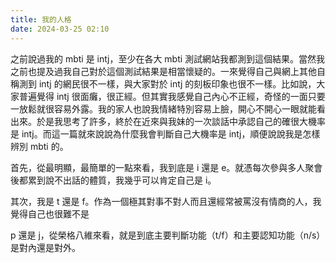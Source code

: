 ```yaml
---
title: 我的人格
date: 2024-03-25 02:10
---
```

之前說過我的 mbti 是 intj，至少在各大 mbti 測試網站我都測到這個結果。當然我之前也提及過我自己對於這個測試結果是相當懷疑的。一來覺得自己與網上其他自稱測到 intj 的網民很不一樣，與大家對於 intj 的刻板印象也很不一樣。比如說，大家普遍覺得 intj 很面癱，很正經。但其實我感覺自己內心不正經，奇怪的一面只要一放鬆就很容易外露。我的家人也說我情緒特別容易上臉，開心不開心一眼就能看出來。於是我思考了許多，終於在近來與我妹的一次談話中承認自己的確很大機率是 intj。而這一篇就來說說為什麼我會判斷自己大機率是 intj，順便說說我是怎樣辨別 mbti 的。

首先，從最明顯，最簡單的一點來看，我到底是 i 還是 e。就憑每次參與多人聚會後都累到說不出話的體質，我幾乎可以肯定自己是 i。

其次，我是 t 還是 f。作為一個極其對事不對人而且還經常被罵沒有情商的人，我覺得自己也很難不是

p 還是 j，從榮格八維來看，就是到底主要判斷功能（t/f）和主要認知功能（n/s）是對內還是對外。